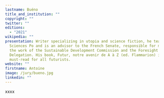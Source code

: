 ```yaml
---
lastname: Buéno
title_and_institution: ""
copyright: ""
twitter: ""
editions:
  - "2021"
wikipedia: ""
presentation: Writer specializing in utopia and science fiction, he teaches at
  Sciences Po and is an advisor to the French Senate, responsible for monitoring
  the work of the Sustainable Development Commission and the Foresight
  Delegation. His book, Futur, notre avenir de A à Z (ed. Flammarion) is a
  must-read for all futurists.
website: ""
firstname: Antoine
image: /jury/bueno.jpg
linkedin: ""
---
```

xxxx